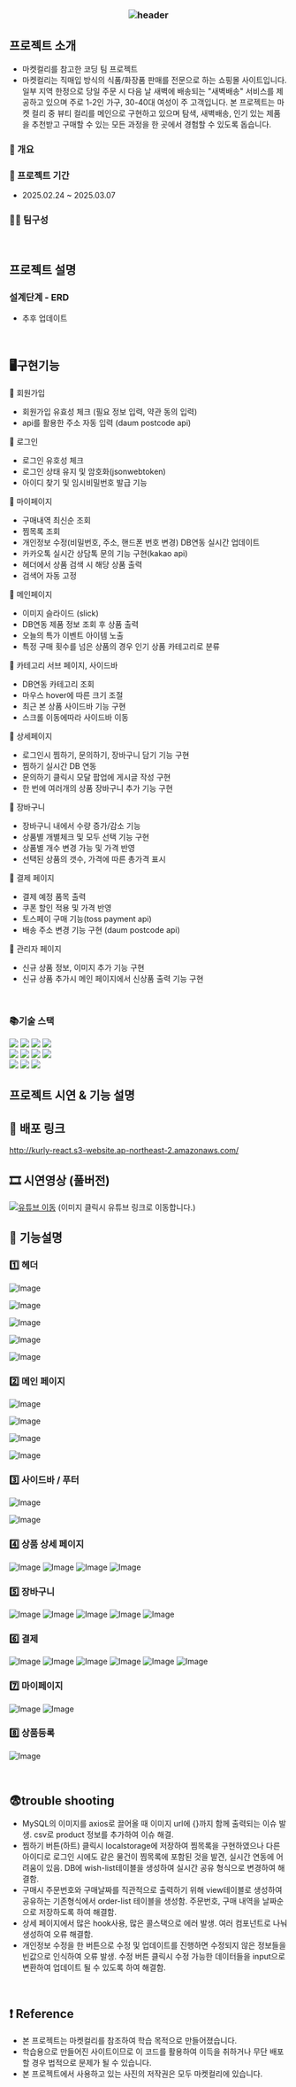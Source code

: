 ### <div align=center>![header](https://capsule-render.vercel.app/api?type=waving&color=0:672092,100:ECCDFF&width=1000&height=200&section=header&text=Kurly%20Team%20Project&fontSize=30&fontColor=FFFFFF&fontAlignY=35)</div>


## 프로젝트 소개
- 마켓컬리를 참고한 코딩 팀 프로젝트
- 마켓컬리는 직매입 방식의 식품/화장품 판매를 전문으로 하는 쇼핑몰 사이트입니다. 일부 지역 한정으로 당일 주문 시 다음 날 새벽에 배송되는 "새벽배송" 서비스를 제공하고 있으며 주로 1-2인 가구, 30-40대 여성이 주 고객입니다. 본 프로젝트는 마켓 컬리 중 뷰티 컬리를 메인으로 구현하고 있으며 탐색, 새벽배송, 인기 있는 제품을 추천받고 구매할 수 있는 모든 과정을 한 곳에서 경험할 수 있도록 돕습니다.
### 📄 개요

### 📆 프로젝트 기간
- 2025.02.24 ~ 2025.03.07 
  
### 🙋‍♀️ 팀구성

<br>

## 프로젝트 설명
### 설계단계 - ERD 
- 추후 업데이트
<br>

## 🖥구현기능 
📁 회원가입
- 회원가입 유효성 체크 (필요 정보 입력, 약관 동의 입력)
- api를 활용한 주소 자동 입력 (daum postcode api)

📁 로그인
- 로그인 유호성 체크
- 로그인 상태 유지 및 암호화(jsonwebtoken) 
- 아이디 찾기 및 임시비밀번호 발급 기능
  
📁 마이페이지
- 구매내역 최신순 조회
- 찜목록 조회
- 개인정보 수정(비밀번호, 주소, 핸드폰 번호 변경) DB연동 실시간 업데이트
- 카카오톡 실시간 상담톡 문의 기능 구현(kakao api)
- 헤더에서 상품 검색 시 해당 상품 출력
- 검색어 자동 고정
  
📁 메인페이지 
- 이미지 슬라이드 (slick)
- DB연동 제품 정보 조회 후 상품 출력
- 오늘의 특가 이벤트 아이템 노출
- 특정 구매 횟수를 넘은 상품의 경우 인기 상품 카테고리로 분류

📁 카테고리 서브 페이지, 사이드바
- DB연동 카테고리 조회
- 마우스 hover에 따른 크기 조절
- 최근 본 상품 사이드바 기능 구현
- 스크롤 이동에따라 사이드바 이동
  
📁 상세페이지
- 로그인시 찜하기, 문의하기, 장바구니 담기 기능 구현
- 찜하기 실시간 DB 연동
- 문의하기 클릭시 모달 팝업에 게시글 작성 구현
- 한 번에 여러개의 상품 장바구니 추가 기능 구현
  
📁 장바구니
- 장바구니 내에서 수량 증가/감소 기능
- 상품별 개별체크 및 모두 선택 기능 구현
- 상품별 개수 변경 가능 및 가격 반영
- 선택된 상품의 갯수, 가격에 따른 총가격 표시
  
📁 결제 페이지
- 결제 예정 품목 출력
- 쿠폰 할인 적용 및 가격 반영
- 토스페이 구매 기능(toss payment api)
- 배송 주소 변경 기능 구현 (daum postcode api)

📁 관리자 페이지
- 신규 상품 정보, 이미지 추가 기능 구현
- 신규 상품 추가시 메인 페이지에서 신상품 출력 기능 구현

<br>

### 📚기술 스택

<div align=left> 
  <img src="https://img.shields.io/badge/html5-E34F26?style=for-the-badge&logo=html5&logoColor=white"> 
  <img src="https://img.shields.io/badge/css-1572B6?style=for-the-badge&logo=css3&logoColor=white"> 
  <img src="https://img.shields.io/badge/javascript-F7DF1E?style=for-the-badge&logo=javascript&logoColor=black"> 
  <img src="https://img.shields.io/badge/mysql-4479A1?style=for-the-badge&logo=mysql&logoColor=white"> 
  <br>
  <img src="https://img.shields.io/badge/react-61DAFB?style=for-the-badge&logo=react&logoColor=black"> 
  <img src="https://img.shields.io/badge/node.js-339933?style=for-the-badge&logo=Node.js&logoColor=white">
  <img src="https://img.shields.io/badge/express-000000?style=for-the-badge&logo=express&logoColor=white">
  <img src="https://img.shields.io/badge/bootstrap-7952B3?style=for-the-badge&logo=bootstrap&logoColor=white">
  <br>
  <img src="https://img.shields.io/badge/github-181717?style=for-the-badge&logo=github&logoColor=white">
  <img src="https://img.shields.io/badge/git-F05032?style=for-the-badge&logo=git&logoColor=white">
  <img src="https://img.shields.io/badge/fontawesome-339AF0?style=for-the-badge&logo=fontawesome&logoColor=white">
  <br>
</div>



## 프로젝트 시연 & 기능 설명

## 📎 배포 링크
http://kurly-react.s3-website.ap-northeast-2.amazonaws.com/


## 🎞 시연영상 (풀버전) 
[![유튜브 이동](https://github.com/user-attachments/assets/7317a9aa-17fe-409b-ac34-593ebff500e4)](https://www.youtube.com/watch?v=kZ_qybqN7Aw)
(이미지 클릭시 유튜브 링크로 이동합니다.) 

## 📜 기능설명
### 1️⃣ 헤더
![Image](https://github.com/user-attachments/assets/55c04063-e813-4a96-b2b0-f70bcb0f4c87) 

![Image](https://github.com/user-attachments/assets/ab23c13b-611b-430b-8ee7-f7c4c4a46705) 

![Image](https://github.com/user-attachments/assets/41736d68-2bbf-49fa-a504-9f68df4b4b1c) 

![Image](https://github.com/user-attachments/assets/d0b5eeb5-e980-443d-baa4-900ac64b8180) 

![Image](https://github.com/user-attachments/assets/cabf80f1-98eb-4f32-9b0a-3ce9a78d00a2) 

### 2️⃣ 메인 페이지
![Image](https://github.com/user-attachments/assets/63ae0139-18e6-49ef-9dd9-baeccb2b0e14) 

![Image](https://github.com/user-attachments/assets/5d8f8cc5-07e7-4fce-94e3-444a3550820a) 

![Image](https://github.com/user-attachments/assets/1e858eb5-8553-4bfe-99a0-9b7e45d2cae2) 

![Image](https://github.com/user-attachments/assets/9c2a5cb9-8e25-4780-83a5-49c0e5cfeeb6) 

### 3️⃣ 사이드바 / 푸터
![Image](https://github.com/user-attachments/assets/667e72dc-079f-46d9-bee5-300a481b426f) 

![Image](https://github.com/user-attachments/assets/4d574c2b-bf5f-4ebb-9df2-5af0e5fbc53e) 

### 4️⃣ 상품 상세 페이지
![Image](https://github.com/user-attachments/assets/fc386a18-0827-45b7-b667-8fa10c272302)
![Image](https://github.com/user-attachments/assets/9f81b1fa-e262-4a8e-bd6a-0ff424021562)
![Image](https://github.com/user-attachments/assets/e25cc1e4-9d7d-4401-aa91-bf600a6350f0)
![Image](https://github.com/user-attachments/assets/bc9cc345-f4a5-48f9-aacd-96dcde578e58)

### 5️⃣ 장바구니
![Image](https://github.com/user-attachments/assets/fe0bca3f-16d6-44a6-8fc2-6766d5f1d127)
![Image](https://github.com/user-attachments/assets/55975290-3773-4f74-b2ed-ecbf13ba29fd)
![Image](https://github.com/user-attachments/assets/fa8c00bf-481d-4676-a081-7c7f138bf904)
![Image](https://github.com/user-attachments/assets/f6879d66-1a5c-4508-8a98-cdbdfb62890a)
![Image](https://github.com/user-attachments/assets/58200051-deca-4acb-bf89-22ff8c0e5f28)

### 6️⃣ 결제 
![Image](https://github.com/user-attachments/assets/c1ca4999-db50-4584-aec8-34f843809aa7)
![Image](https://github.com/user-attachments/assets/614eee61-4605-43d7-a500-8f827c1cb736)
![Image](https://github.com/user-attachments/assets/387ba85e-7595-4321-8744-bc187f83cf06)
![Image](https://github.com/user-attachments/assets/8164c95a-c513-42fa-8974-28e9b7c49631)
![Image](https://github.com/user-attachments/assets/61a08592-d770-4e33-a3d0-9712f250e964)
![Image](https://github.com/user-attachments/assets/0476495d-5651-4f8e-95ba-dbdb513cf74e)
 
### 7️⃣ 마이페이지 
![Image](https://github.com/user-attachments/assets/6e94bcd5-72eb-40aa-b1dd-71cffa0c644a)
![Image](https://github.com/user-attachments/assets/7f97be46-29c4-4d2d-a33a-9fb3084cdaac)

### 8️⃣ 상품등록
![Image](https://github.com/user-attachments/assets/2c93c118-f0b9-4bff-b6a3-19c33e13e17d)

<br>

## 😨trouble shooting
- MySQL의 이미지를 axios로 끌어올 때 이미지 url에 {}까지 함께 출력되는 이슈 발생. csv로 product 정보를 추가하여 이슈 해결.
- 찜하기 버튼(하트) 클릭시 localstorage에 저장하여 찜목록을 구현하였으나 다른 아이디로 로그인 시에도 같은 물건이 찜목록에 포함된 것을 발견, 실시간 연동에 어려움이 있음. DB에 wish-list테이블을 생성하여 실시간 공유 형식으로 변경하여 해결함.
- 구매시 주문번호와 구매날짜를 직관적으로 출력하기 위해 view테이블로 생성하여 공유하는 기존형식에서 order-list 테이블을 생성함. 주문번호, 구매 내역을 날짜순으로 저장하도록 하여 해결함.
- 상세 페이지에서 많은 hook사용, 많은 콜스택으로 에러 발생. 여러 컴포넌트로 나눠 생성하여 오류 해결함.
- 개인정보 수정을 한 버튼으로 수정 및 업데이트를 진행하면 수정되지 않은 정보들을 빈값으로 인식하여 오류 발생. 수정 버튼 클릭시 수정 가능한 데이터들을 input으로 변환하여 업데이트 될 수 있도록 하여 해결함.
<br>
   
## ❗ Reference
- 본 프로젝트는 마켓컬리를 참조하여 학습 목적으로 만들어졌습니다.
- 학습용으로 만들어진 사이트이므로 이 코드를 활용하여 이득을 취하거나 무단 배포할 경우 법적으로 문제가 될 수 있습니다.
- 본 프로젝트에서 사용하고 있는 사진의 저작권은 모두 마켓컬리에 있습니다. 
<br>

<br><br><br>

